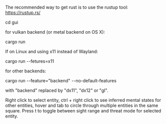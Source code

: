 The recommended way to get rust is to use the rustup tool:
https://rustup.rs/

cd gui

for vulkan backend (or metal backend on OS X):

cargo run

If on Linux and using x11 instead of Wayland:

cargo run --fetures=x11
 
for other backends:

cargo run --feature="backend" --no-default-features

with "backend" replaced by "dx11", "dx12" or "gl".  

Right click to select entity, ctrl + right click to see inferred mental states for other entities, hover and tab to circle through multiple entities in the same square.
Press t to toggle between sight range and threat mode for selected entity.
